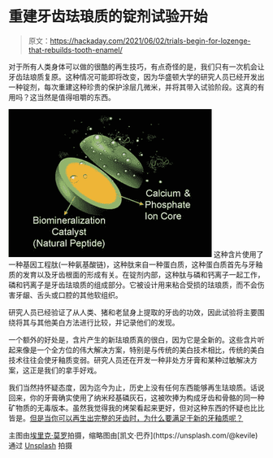 # 重建牙齿珐琅质的锭剂试验开始

> 原文：<https://hackaday.com/2021/06/02/trials-begin-for-lozenge-that-rebuilds-tooth-enamel/>

对于所有人类身体可以做的很酷的再生技巧，有点奇怪的是，我们只有一次机会让牙齿珐琅质复原。这种情况可能即将改变，因为华盛顿大学的研究人员已经开发出一种锭剂，每次重建这种珍贵的保护涂层几微米，并将其带入试验阶段。这真的有用吗？这当然是值得咀嚼的东西。

[![](img/85ae25ffb4cc89e5a72e5c87afd2527f.png)](https://hackaday.com/wp-content/uploads/2021/05/tooth-enamel-lozenge-inner.jpg) 这种含片使用了一种基因工程肽(一种氨基酸链)，这种肽来自一种蛋白质，这种蛋白质首先与牙釉质的发育以及牙齿根面的形成有关。在锭剂内部，这种肽与磷和钙离子一起工作，磷和钙离子是牙齿珐琅质的组成部分。它被设计用来粘合受损的珐琅质，而不会伤害牙龈、舌头或口腔的其他软组织。

研究人员已经验证了从人类、猪和老鼠身上提取的牙齿的功效，因此试验将主要围绕将其与其他美白方法进行比较，并记录他们的发现。

一个额外的好处是，含片产生的新珐琅质真的很白，因为它是全新的。这些含片听起来像是一个全方位的伟大解决方案，特别是与传统的美白技术相比，传统的美白技术往往会使牙釉质变弱。研究人员还在开发一种非处方牙膏和某种过敏解决方案，这正是我们的拿手好戏。

我们当然持怀疑态度，因为迄今为止，历史上没有任何东西能够再生珐琅质。话说回来，你的牙膏确实使用了纳米羟基磷灰石，这被吹捧为构成牙齿和骨骼的同一种矿物质的无毒版本。虽然我觉得我的烤架看起来更好，但对这种东西的怀疑也比比皆是。[但是当你可以再生出完整的牙齿时，为什么要满足于新的牙釉质呢？](https://hackaday.com/2021/04/13/treatment-triggers-teeth-to-thrive/)

主图由[埃里克·莫罗](https://unsplash.com/@enric_moreu?)拍摄，缩略图由[凯文·巴乔](https://unsplash.com/@kevile)通过 [Unsplash](https://unsplash.com/) 拍摄
